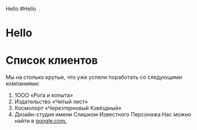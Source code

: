 Hello
#Hello
# Hello

# Список клиентов
Мы на столько крутые, что уже успели поработать со следующими компаниями:

1. 1ООО «Рога и копыта»
2. Издательство «Читый лист»
3. Космопорт «Черезтерновый Кзвёздный»
4. Дизайн-студия имени Слишком Известного Персонажа
Нас можно найти в [google.com.](https://www.google.com/)
